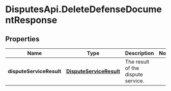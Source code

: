 # DisputesApi.DeleteDefenseDocumentResponse

## Properties

Name | Type | Description | Notes
------------ | ------------- | ------------- | -------------
**disputeServiceResult** | [**DisputeServiceResult**](DisputeServiceResult.md) | The result of the dispute service. | 


